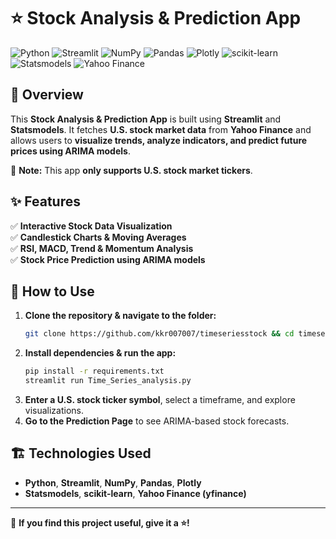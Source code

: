 # ⭐ Stock Analysis & Prediction App  

![Python](https://img.shields.io/badge/python-3670A0?style=for-the-badge&logo=python&logoColor=ffdd54)
![Streamlit](https://img.shields.io/badge/Streamlit-%23FE4B4B.svg?style=for-the-badge&logo=streamlit&logoColor=white)
![NumPy](https://img.shields.io/badge/numpy-%23013243.svg?style=for-the-badge&logo=numpy&logoColor=white)
![Pandas](https://img.shields.io/badge/pandas-%23150458.svg?style=for-the-badge&logo=pandas&logoColor=white)
![Plotly](https://img.shields.io/badge/Plotly-%233F4F75.svg?style=for-the-badge&logo=plotly&logoColor=white)
![scikit-learn](https://img.shields.io/badge/scikit--learn-%23F7931E.svg?style=for-the-badge&logo=scikit-learn&logoColor=white)
![Statsmodels](https://img.shields.io/badge/Statsmodels-Black?logo=statsmodels&logoColor=blue)
![Yahoo Finance](https://img.shields.io/badge/YFinance-232F3E?style=for-the-badge&logo=yahoo&logoColor=purple)

## 📌 Overview  
This **Stock Analysis & Prediction App** is built using **Streamlit** and **Statsmodels**. It fetches **U.S. stock market data** from **Yahoo Finance** and allows users to **visualize trends, analyze indicators, and predict future prices using ARIMA models**.  

🚨 **Note:** This app **only supports U.S. stock market tickers**.  

## ✨ Features  
✅ **Interactive Stock Data Visualization**  
✅ **Candlestick Charts & Moving Averages**  
✅ **RSI, MACD, Trend & Momentum Analysis**  
✅ **Stock Price Prediction using ARIMA models**  

## 🚀 How to Use  

1. **Clone the repository & navigate to the folder:**  
   ```sh
   git clone https://github.com/kkr007007/timeseriesstock && cd timeseriesstock
   ```
2. **Install dependencies & run the app:**  
   ```sh
   pip install -r requirements.txt  
   streamlit run Time_Series_analysis.py
   ```
3. **Enter a U.S. stock ticker symbol**, select a timeframe, and explore visualizations.  
4. **Go to the Prediction Page** to see ARIMA-based stock forecasts.  

## 🏗 Technologies Used  
- **Python**, **Streamlit**, **NumPy**, **Pandas**, **Plotly**  
- **Statsmodels**, **scikit-learn**, **Yahoo Finance (yfinance)**  

---

💙 **If you find this project useful, give it a ⭐!**

